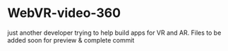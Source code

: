 # WebVR-video-360
just another developer trying to help build apps for VR and AR.
Files to be added soon for preview & complete commit
